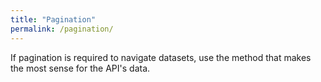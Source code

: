 ```yaml
---
title: "Pagination"
permalink: /pagination/
---
```


If pagination is required to navigate datasets, use the method that makes the most sense for the API's data.
